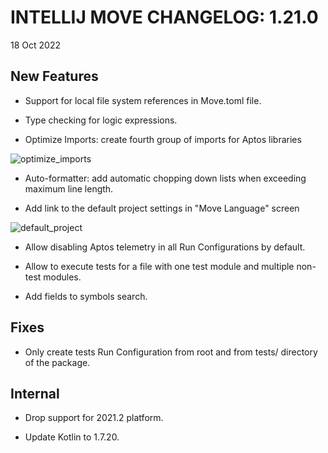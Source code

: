 # INTELLIJ MOVE CHANGELOG: 1.21.0

18 Oct 2022

## New Features

* Support for local file system references in Move.toml file.
  
* Type checking for logic expressions.

* Optimize Imports: create fourth group of imports for Aptos libraries

![optimize_imports](./static/optimize_imports.gif)

* Auto-formatter: add automatic chopping down lists when exceeding maximum line length. 

* Add link to the default project settings in "Move Language" screen

![default_project](./static/default_project.png)

* Allow disabling Aptos telemetry in all Run Configurations by default.

* Allow to execute tests for a file with one test module and multiple non-test modules.

* Add fields to symbols search. 

## Fixes

* Only create tests Run Configuration from root and from tests/ directory of the package.

## Internal

* Drop support for 2021.2 platform.

* Update Kotlin to 1.7.20. 

